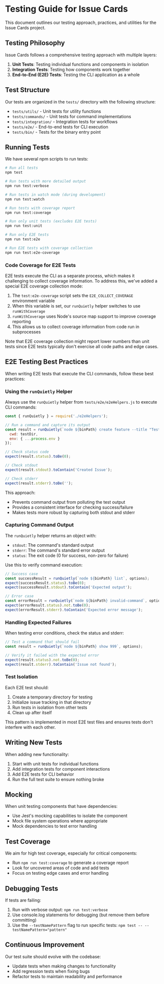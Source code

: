 # Testing Guide for Issue Cards

This document outlines our testing approach, practices, and utilities for the Issue Cards project.

## Testing Philosophy

Issue Cards follows a comprehensive testing approach with multiple layers:

1. **Unit Tests**: Testing individual functions and components in isolation
2. **Integration Tests**: Testing how components work together
3. **End-to-End (E2E) Tests**: Testing the CLI application as a whole

## Test Structure

Our tests are organized in the `tests/` directory with the following structure:

- `tests/utils/` - Unit tests for utility functions
- `tests/commands/` - Unit tests for command implementations
- `tests/integration/` - Integration tests for workflows
- `tests/e2e/` - End-to-end tests for CLI execution
- `tests/bin/` - Tests for the binary entry point

## Running Tests

We have several npm scripts to run tests:

```bash
# Run all tests
npm test

# Run tests with more detailed output
npm run test:verbose

# Run tests in watch mode (during development)
npm run test:watch

# Run tests with coverage report
npm run test:coverage

# Run only unit tests (excludes E2E tests)
npm run test:unit

# Run only E2E tests
npm run test:e2e

# Run E2E tests with coverage collection
npm run test:e2e-coverage
```

### Code Coverage for E2E Tests

E2E tests execute the CLI as a separate process, which makes it challenging to collect coverage information. To address this, we've added a special E2E coverage collection mode:

1. The `test:e2e-coverage` script sets the `E2E_COLLECT_COVERAGE` environment variable
2. When this variable is set, our `runQuietly` helper switches to use `runWithCoverage`
3. `runWithCoverage` uses Node's source map support to improve coverage reporting
4. This allows us to collect coverage information from code run in subprocesses

Note that E2E coverage collection might report lower numbers than unit tests since E2E tests typically don't exercise all code paths and edge cases.

## E2E Testing Best Practices

When writing E2E tests that execute the CLI commands, follow these best practices:

### Using the `runQuietly` Helper

Always use the `runQuietly` helper from `tests/e2e/e2eHelpers.js` to execute CLI commands:

```javascript
const { runQuietly } = require('./e2eHelpers');

// Run a command and capture its output
const result = runQuietly(`node ${binPath} create feature --title "Test"`, {
  cwd: testDir,
  env: { ...process.env }
});

// Check status code
expect(result.status).toBe(0);

// Check stdout
expect(result.stdout).toContain('Created Issue');

// Check stderr
expect(result.stderr).toBe('');
```

This approach:
- Prevents command output from polluting the test output
- Provides a consistent interface for checking success/failure
- Makes tests more robust by capturing both stdout and stderr

### Capturing Command Output

The `runQuietly` helper returns an object with:
- `stdout`: The command's standard output
- `stderr`: The command's standard error output
- `status`: The exit code (0 for success, non-zero for failure)

Use this to verify command execution:

```javascript
// Success case
const successResult = runQuietly(`node ${binPath} list`, options);
expect(successResult.status).toBe(0);
expect(successResult.stdout).toContain('Expected output');

// Error case
const errorResult = runQuietly(`node ${binPath} invalid-command`, options);
expect(errorResult.status).not.toBe(0);
expect(errorResult.stderr).toContain('Expected error message');
```

### Handling Expected Failures

When testing error conditions, check the status and stderr:

```javascript
// Test a command that should fail
const result = runQuietly(`node ${binPath} show 999`, options);

// Verify it failed with the expected error
expect(result.status).not.toBe(0);
expect(result.stderr).toContain('Issue not found');
```

### Test Isolation

Each E2E test should:
1. Create a temporary directory for testing
2. Initialize issue tracking in that directory
3. Run tests in isolation from other tests
4. Clean up after itself

This pattern is implemented in most E2E test files and ensures tests don't interfere with each other.

## Writing New Tests

When adding new functionality:

1. Start with unit tests for individual functions
2. Add integration tests for component interactions
3. Add E2E tests for CLI behavior
4. Run the full test suite to ensure nothing broke

## Mocking

When unit testing components that have dependencies:

- Use Jest's mocking capabilities to isolate the component
- Mock file system operations where appropriate
- Mock dependencies to test error handling

## Test Coverage

We aim for high test coverage, especially for critical components:

- Run `npm run test:coverage` to generate a coverage report
- Look for uncovered areas of code and add tests
- Focus on testing edge cases and error handling

## Debugging Tests

If tests are failing:

1. Run with verbose output: `npm run test:verbose`
2. Use console.log statements for debugging (but remove them before committing)
3. Use the `--testNamePattern` flag to run specific tests: `npm test -- --testNamePattern="pattern"`

## Continuous Improvement

Our test suite should evolve with the codebase:

- Update tests when making changes to functionality
- Add regression tests when fixing bugs
- Refactor tests to maintain readability and performance